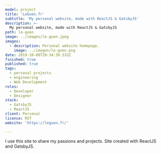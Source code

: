 ```yaml
---
model: project
title: 'LeGuen.fr'
subtitle: 'My personal website, made with ReactJS & GatsbyJS'
description: >-
  My personal website, made with ReactJS & GatsbyJS
path: le-guen
image: ../images/le-guen.jpeg
images:
  - description: Personal website homepage.
    image: ../images/le-guen.png
date: 2019-10-08T20:34:39.533Z
finished: true
published: true
tags:
  - personal projects
  - engineering
  - Web Development
roles:
  - Developer
  - Designer
stack:
  - GatsbyJS
  - ReactJS
client: Personal
licence: MIT
website: 'https://leguen.fr/'

---
```


I use this site to share my passions and projects. Site created with ReactJS and GatsbyJS. 